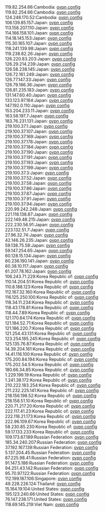 119.82.254.66:Cambodia: [ovpn config](vpn/119_82_254_66.ovpn)  
119.82.254.66:Cambodia: [ovpn config](vpn/119_82_254_66.ovpn)  
124.248.170.52:Cambodia: [ovpn config](vpn/124_248_170_52.ovpn)  
106.139.85.157:Japan: [ovpn config](vpn/106_139_85_157.ovpn)  
113.158.207.110:Japan: [ovpn config](vpn/113_158_207_110.ovpn)  
114.166.158.101:Japan: [ovpn config](vpn/114_166_158_101.ovpn)  
114.18.145.153:Japan: [ovpn config](vpn/114_18_145_153.ovpn)  
115.30.165.107:Japan: [ovpn config](vpn/115_30_165_107.ovpn)  
118.241.139.98:Japan: [ovpn config](vpn/118_241_139_98.ovpn)  
119.238.82.26:Japan: [ovpn config](vpn/119_238_82_26.ovpn)  
126.220.83.203:Japan: [ovpn config](vpn/126_220_83_203.ovpn)  
126.29.214.239:Japan: [ovpn config](vpn/126_29_214_239.ovpn)  
126.58.238.145:Japan: [ovpn config](vpn/126_58_238_145.ovpn)  
126.72.161.249:Japan: [ovpn config](vpn/126_72_161_249.ovpn)  
126.77.147.33:Japan: [ovpn config](vpn/126_77_147_33.ovpn)  
126.79.186.36:Japan: [ovpn config](vpn/126_79_186_36.ovpn)  
126.81.235.183:Japan: [ovpn config](vpn/126_81_235_183.ovpn)  
131.147.60.40:Japan: [ovpn config](vpn/131_147_60_40.ovpn)  
133.123.97.184:Japan: [ovpn config](vpn/133_123_97_184.ovpn)  
147.192.0.110:Japan: [ovpn config](vpn/147_192_0_110.ovpn)  
153.204.233.11:Japan: [ovpn config](vpn/153_204_233_11.ovpn)  
163.58.197.7:Japan: [ovpn config](vpn/163_58_197_7.ovpn)  
183.76.231.131:Japan: [ovpn config](vpn/183_76_231_131.ovpn)  
219.100.37.1:Japan: [ovpn config](vpn/219_100_37_1.ovpn)  
219.100.37.107:Japan: [ovpn config](vpn/219_100_37_107.ovpn)  
219.100.37.169:Japan: [ovpn config](vpn/219_100_37_169.ovpn)  
219.100.37.178:Japan: [ovpn config](vpn/219_100_37_178.ovpn)  
219.100.37.184:Japan: [ovpn config](vpn/219_100_37_184.ovpn)  
219.100.37.190:Japan: [ovpn config](vpn/219_100_37_190.ovpn)  
219.100.37.191:Japan: [ovpn config](vpn/219_100_37_191.ovpn)  
219.100.37.193:Japan: [ovpn config](vpn/219_100_37_193.ovpn)  
219.100.37.199:Japan: [ovpn config](vpn/219_100_37_199.ovpn)  
219.100.37.3:Japan: [ovpn config](vpn/219_100_37_3.ovpn)  
219.100.37.52:Japan: [ovpn config](vpn/219_100_37_52.ovpn)  
219.100.37.58:Japan: [ovpn config](vpn/219_100_37_58.ovpn)  
219.100.37.86:Japan: [ovpn config](vpn/219_100_37_86.ovpn)  
219.100.37.87:Japan: [ovpn config](vpn/219_100_37_87.ovpn)  
219.100.37.91:Japan: [ovpn config](vpn/219_100_37_91.ovpn)  
219.100.37.94:Japan: [ovpn config](vpn/219_100_37_94.ovpn)  
220.99.242.248:Japan: [ovpn config](vpn/220_99_242_248.ovpn)  
221.118.138.87:Japan: [ovpn config](vpn/221_118_138_87.ovpn)  
222.149.48.215:Japan: [ovpn config](vpn/222_149_48_215.ovpn)  
222.230.56.91:Japan: [ovpn config](vpn/222_230_56_91.ovpn)  
223.132.51.7:Japan: [ovpn config](vpn/223_132_51_7.ovpn)  
27.96.32.74:Japan: [ovpn config](vpn/27_96_32_74.ovpn)  
42.146.26.235:Japan: [ovpn config](vpn/42_146_26_235.ovpn)  
59.138.75.58:Japan: [ovpn config](vpn/59_138_75_58.ovpn)  
59.147.254.65:Japan: [ovpn config](vpn/59_147_254_65.ovpn)  
60.128.15.134:Japan: [ovpn config](vpn/60_128_15_134.ovpn)  
60.236.190.141:Japan: [ovpn config](vpn/60_236_190_141.ovpn)  
60.38.10.117:Japan: [ovpn config](vpn/60_38_10_117.ovpn)  
61.207.78.162:Japan: [ovpn config](vpn/61_207_78_162.ovpn)  
106.243.71.229:Korea Republic of: [ovpn config](vpn/106_243_71_229.ovpn)  
110.14.204.51:Korea Republic of: [ovpn config](vpn/110_14_204_51.ovpn)  
110.8.188.123:Korea Republic of: [ovpn config](vpn/110_8_188_123.ovpn)  
112.167.32.160:Korea Republic of: [ovpn config](vpn/112_167_32_160.ovpn)  
116.125.250.100:Korea Republic of: [ovpn config](vpn/116_125_250_100.ovpn)  
118.34.11.234:Korea Republic of: [ovpn config](vpn/118_34_11_234.ovpn)  
118.43.178.81:Korea Republic of: [ovpn config](vpn/118_43_178_81.ovpn)  
118.44.7.89:Korea Republic of: [ovpn config](vpn/118_44_7_89.ovpn)  
121.170.64.174:Korea Republic of: [ovpn config](vpn/121_170_64_174.ovpn)  
121.184.52.71:Korea Republic of: [ovpn config](vpn/121_184_52_71.ovpn)  
121.186.220.7:Korea Republic of: [ovpn config](vpn/121_186_220_7.ovpn)  
121.254.43.131:Korea Republic of: [ovpn config](vpn/121_254_43_131.ovpn)  
123.254.185.245:Korea Republic of: [ovpn config](vpn/123_254_185_245.ovpn)  
125.135.76.87:Korea Republic of: [ovpn config](vpn/125_135_76_87.ovpn)  
14.39.204.161:Korea Republic of: [ovpn config](vpn/14_39_204_161.ovpn)  
14.41.116.100:Korea Republic of: [ovpn config](vpn/14_41_116_100.ovpn)  
175.200.84.194:Korea Republic of: [ovpn config](vpn/175_200_84_194.ovpn)  
175.202.54.5:Korea Republic of: [ovpn config](vpn/175_202_54_5.ovpn)  
180.66.34.85:Korea Republic of: [ovpn config](vpn/180_66_34_85.ovpn)  
1.229.199.19:Korea Republic of: [ovpn config](vpn/1_229_199_19.ovpn)  
1.241.38.172:Korea Republic of: [ovpn config](vpn/1_241_38_172.ovpn)  
210.222.183.254:Korea Republic of: [ovpn config](vpn/210_222_183_254.ovpn)  
211.232.225.141:Korea Republic of: [ovpn config](vpn/211_232_225_141.ovpn)  
218.156.198.52:Korea Republic of: [ovpn config](vpn/218_156_198_52.ovpn)  
218.158.51.10:Korea Republic of: [ovpn config](vpn/218_158_51_10.ovpn)  
220.71.217.20:Korea Republic of: [ovpn config](vpn/220_71_217_20.ovpn)  
222.117.41.23:Korea Republic of: [ovpn config](vpn/222_117_41_23.ovpn)  
222.118.21.173:Korea Republic of: [ovpn config](vpn/222_118_21_173.ovpn)  
222.96.109.67:Korea Republic of: [ovpn config](vpn/222_96_109_67.ovpn)  
58.230.85.230:Korea Republic of: [ovpn config](vpn/58_230_85_230.ovpn)  
59.17.133.233:Korea Republic of: [ovpn config](vpn/59_17_133_233.ovpn)  
109.173.87.189:Russian Federation: [ovpn config](vpn/109_173_87_189.ovpn)  
185.34.240.207:Russian Federation: [ovpn config](vpn/185_34_240_207.ovpn)  
37.192.167.139:Russian Federation: [ovpn config](vpn/37_192_167_139.ovpn)  
5.137.204.45:Russian Federation: [ovpn config](vpn/5_137_204_45.ovpn)  
87.225.98.41:Russian Federation: [ovpn config](vpn/87_225_98_41.ovpn)  
91.147.5.186:Russian Federation: [ovpn config](vpn/91_147_5_186.ovpn)  
94.251.43.142:Russian Federation: [ovpn config](vpn/94_251_43_142.ovpn)  
95.70.97.122:Russian Federation: [ovpn config](vpn/95_70_97_122.ovpn)  
112.199.187.106:Singapore: [ovpn config](vpn/112_199_187_106.ovpn)  
49.228.226.124:Thailand: [ovpn config](vpn/49_228_226_124.ovpn)  
15.164.19.104:United States: [ovpn config](vpn/15_164_19_104.ovpn)  
195.123.240.66:United States: [ovpn config](vpn/195_123_240_66.ovpn)  
76.147.238.171:United States: [ovpn config](vpn/76_147_238_171.ovpn)  
118.69.145.219:Viet Nam: [ovpn config](vpn/118_69_145_219.ovpn)  
